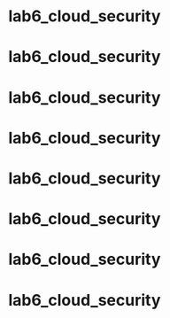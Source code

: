 # lab6_cloud_security
# lab6_cloud_security
# lab6_cloud_security
# lab6_cloud_security
# lab6_cloud_security
# lab6_cloud_security
# lab6_cloud_security
# lab6_cloud_security
